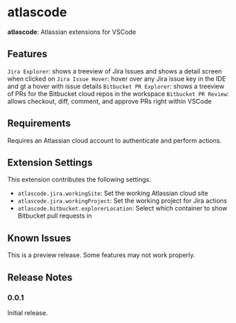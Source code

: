 # atlascode

**atlascode**: Atlassian extensions for VSCode

## Features

`Jira Explorer`: shows a treeview of Jira Issues and shows a detail screen when clicked on
`Jira Issue Hover`: hover over any Jira issue key in the IDE and gt a hover with issue details
`Bitbucket PR Explorer`: shows a treeview of PRs for the Bitbucket cloud repos in the workspace
`Bitbucket PR Review`: allows checkout, diff, comment, and approve PRs right within VSCode

## Requirements

Requires an Atlassian cloud account to authenticate and perform actions.

## Extension Settings

This extension contributes the following settings:

* `atlascode.jira.workingSite`: Set the working Atlassian cloud site
* `atlascode.jira.workingProject`: Set the working project for Jira actions
* `atlascode.bitbucket.explorerLocation`: Select which container to show Bitbucket pull requests in

## Known Issues

This is a preview release. Some features may not work properly.

## Release Notes

### 0.0.1

Initial release.
